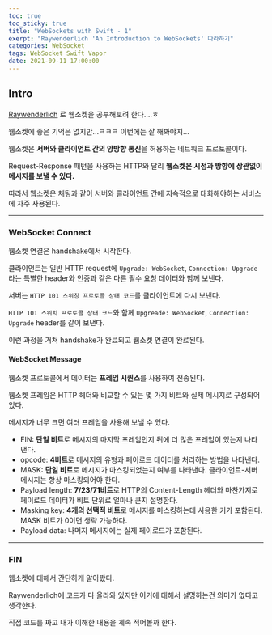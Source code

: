 ```yaml
---
toc: true
toc_sticky: true
title: "WebSockets with Swift - 1"
exerpt: "Raywenderlich 'An Introduction to WebSockets' 따라하기"
categories: WebSocket
tags: WebSocket Swift Vapor
date: 2021-09-11 17:00:00
---
```


## Intro

[Raywenderlich](https://www.raywenderlich.com/13209594-an-introduction-to-websockets#toc-anchor-013) 로 웹소켓을 공부해보려 한다....ㅎ

웹소켓에 좋은 기억은 없지만...ㅋㅋㅋ 이번에는 잘 해봐야지...



웹소켓은 **서버와 클라이언트 간의 양방향 통신**을 허용하는 네트워크 프로토콜이다.

Request-Response 패턴을 사용하는 HTTP와 달리 **웹소켓은 시점과 방향에 상관없이 메시지를 보낼 수 있다.**

따라서 웹소켓은 채팅과 같이 서버와 클라이언트 간에 지속적으로 대화해야하는 서비스에 자주 사용된다.

---

### WebSocket Connect

웹소켓 연결은 handshake에서 시작한다.

클라이언트는 일반 HTTP request에 `Upgrade: WebSocket`, `Connection: Upgrade` 라는 특별한 header와 인증과 같은 다른 필수 요청 데이터와 함께 보낸다.



서버는 `HTTP 101 스위칭 프로토콜 상태 코드`를 클라이언트에 다시 보낸다.

`HTTP 101 스위치 프로토콜 상태 코드`와 함께 `Upgreade: WebSocket`, `Connection: Upgrade` header를 같이 보낸다.



이런 과정을 거쳐 handshake가 완료되고 웹소켓 연결이 완료된다.



#### WebSocket Message

웹소켓 프로토콜에서 데이터는 **프레임 시퀀스**를 사용하여 전송된다.

웹소켓 프레임은 HTTP 헤더와 비교할 수 있는 몇 가지 비트와 실제 메시지로 구성되어 있다.

메시지가 너무 크면 여러 프레임을 사용해 보낼 수 있다.



- FIN: **단일 비트**로 메시지의 마지막 프레임인지 뒤에 더 많은 프레임이 있는지 나타낸다.
- opcode: **4비트**로 메시지의 유형과 페이로드 데이터를 처리하는 방법을 나타낸다.
- MASK: **단일 비트**로 메시지가 마스킹되었는지 여부를 나타낸다. 클라이언트-서버 메시지는 항상 마스킹되어야 한다.
- Payload length: **7/23/71비트**로 HTTP의 Content-Length 헤더와 마찬가지로 페이로드 데이터가 비트 단위로 얼마나 큰지 설명한다.
- Masking key: **4개의 선택적 비트**로 메시지를 마스킹하는데 사용한 키가 포함된다. MASK 비트가 0이면 생략 가능하다.
- Payload data: 나머지 메시지에는 실제 페이로드가 포함된다. 

---

### FIN

웹소켓에 대해서 간단하게 알아봤다.

Raywenderlich에 코드가 다 올라와 있지만 이거에 대해서 설명하는건 의미가 없다고 생각한다.

직접 코드를 짜고 내가 이해한 내용을 계속 적어볼까 한다.
